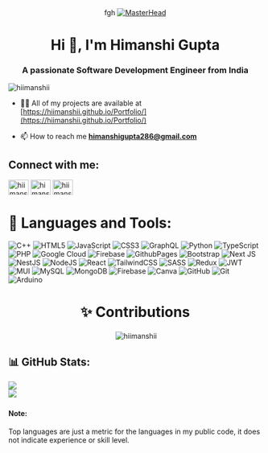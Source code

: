 <div align="center">
fgh
  <a href="https://hiimanshii.github.io/Portfolio/">
    <img src="https://camo.githubusercontent.com/f8561052d5519d5b219d3d02cdf56d0969d2cdab435e6739ba6b7cb26866f5fe/68747470733a2f2f6d69722d73332d63646e2d63662e626568616e63652e6e65742f70726f6a6563745f6d6f64756c65732f646973702f3630313031343131363737303437352e363036386265666634363430612e676966" alt="MasterHead" style="max-width:100%; width:auto; height:auto;">
  </a>
</div>

<h1 align="center">Hi 👋, I'm Himanshi Gupta</h1>

<h3 align="center">A passionate Software Development Engineer from India</h3>
<p align="left"> <img src="https://komarev.com/ghpvc/?username=hiimanshii&label=Profile%20views&color=0e75b6&style=flat" alt="hiimanshii" /> </p>

- 👨‍💻 All of my projects are available at [https://hiimanshii.github.io/Portfolio/](https://hiimanshii.github.io/Portfolio/)

- 📫 How to reach me **himanshigupta286@gmail.com**


## Connect with me:
<p align="left">
<a href="https://twitter.com/hiimanshii444" target="blank"><img align="center" src="https://raw.githubusercontent.com/rahuldkjain/github-profile-readme-generator/master/src/images/icons/Social/twitter.svg" alt="hiimanshii444" height="30" width="40" /></a>
<a href="https://linkedin.com/in/himanshi-gupta-" target="blank"><img align="center" src="https://raw.githubusercontent.com/rahuldkjain/github-profile-readme-generator/master/src/images/icons/Social/linked-in-alt.svg" alt="himanshi-gupta-" height="30" width="40" /></a>
<a href="https://instagram.com/hiimanshii._" target="blank"><img align="center" src="https://raw.githubusercontent.com/rahuldkjain/github-profile-readme-generator/master/src/images/icons/Social/instagram.svg" alt="hiimanshii._" height="30" width="40" /></a>
</p>

# 🚀 Languages and Tools:
![C++](https://img.shields.io/badge/c++-%2300599C.svg?style=for-the-badge&logo=c%2B%2B&logoColor=white) ![HTML5](https://img.shields.io/badge/html5-%23E34F26.svg?style=for-the-badge&logo=html5&logoColor=white) ![JavaScript](https://img.shields.io/badge/javascript-%23323330.svg?style=for-the-badge&logo=javascript&logoColor=%23F7DF1E) ![CSS3](https://img.shields.io/badge/css3-%231572B6.svg?style=for-the-badge&logo=css3&logoColor=white) ![GraphQL](https://img.shields.io/badge/-GraphQL-E10098?style=for-the-badge&logo=graphql&logoColor=white) ![Python](https://img.shields.io/badge/python-3670A0?style=for-the-badge&logo=python&logoColor=ffdd54) ![TypeScript](https://img.shields.io/badge/typescript-%23007ACC.svg?style=for-the-badge&logo=typescript&logoColor=white) ![PHP](https://img.shields.io/badge/php-%23777BB4.svg?style=for-the-badge&logo=php&logoColor=white) ![Google Cloud](https://img.shields.io/badge/GoogleCloud-%234285F4.svg?style=for-the-badge&logo=google-cloud&logoColor=white) ![Firebase](https://img.shields.io/badge/firebase-%23039BE5.svg?style=for-the-badge&logo=firebase) ![GithubPages](https://img.shields.io/badge/github%20pages-121013?style=for-the-badge&logo=github&logoColor=white) ![Bootstrap](https://img.shields.io/badge/bootstrap-%238511FA.svg?style=for-the-badge&logo=bootstrap&logoColor=white) ![Next JS](https://img.shields.io/badge/Next-black?style=for-the-badge&logo=next.js&logoColor=white) ![NestJS](https://img.shields.io/badge/nestjs-%23E0234E.svg?style=for-the-badge&logo=nestjs&logoColor=white) ![NodeJS](https://img.shields.io/badge/node.js-6DA55F?style=for-the-badge&logo=node.js&logoColor=white) ![React](https://img.shields.io/badge/react-%2320232a.svg?style=for-the-badge&logo=react&logoColor=%2361DAFB) ![TailwindCSS](https://img.shields.io/badge/tailwindcss-%2338B2AC.svg?style=for-the-badge&logo=tailwind-css&logoColor=white) ![SASS](https://img.shields.io/badge/SASS-hotpink.svg?style=for-the-badge&logo=SASS&logoColor=white) ![Redux](https://img.shields.io/badge/redux-%23593d88.svg?style=for-the-badge&logo=redux&logoColor=white) ![JWT](https://img.shields.io/badge/JWT-black?style=for-the-badge&logo=JSON%20web%20tokens) ![MUI](https://img.shields.io/badge/MUI-%230081CB.svg?style=for-the-badge&logo=mui&logoColor=white) ![MySQL](https://img.shields.io/badge/mysql-4479A1.svg?style=for-the-badge&logo=mysql&logoColor=white) ![MongoDB](https://img.shields.io/badge/MongoDB-%234ea94b.svg?style=for-the-badge&logo=mongodb&logoColor=white) ![Firebase](https://img.shields.io/badge/firebase-a08021?style=for-the-badge&logo=firebase&logoColor=ffcd34) ![Canva](https://img.shields.io/badge/Canva-%2300C4CC.svg?style=for-the-badge&logo=Canva&logoColor=white) ![GitHub](https://img.shields.io/badge/github-%23121011.svg?style=for-the-badge&logo=github&logoColor=white) ![Git](https://img.shields.io/badge/git-%23F05033.svg?style=for-the-badge&logo=git&logoColor=white) ![Arduino](https://img.shields.io/badge/-Arduino-00979D?style=for-the-badge&logo=Arduino&logoColor=white) 

<h1 align="center">✨ Contributions</h1>
<p align="center">&nbsp;<img align="center" src="https://github-readme-streak-stats.herokuapp.com/?user=hiimanshii&theme=neon&hide_border=true" alt="hiimanshii" /></p>


## 📊 GitHub Stats:
![](https://github-readme-stats.vercel.app/api?username=hiimanshii&theme=neon&hide_border=true&include_all_commits=true&count_private=false)<br/>
![](https://github-readme-stats.vercel.app/api/top-langs/?username=hiimanshii&theme=neon&hide_border=true&include_all_commits=true&count_private=false&layout=compact)

<h5><h4>Note:</h4>Top languages are just a metric for the languages in my public code, it does not indicate experience or skill level.</h5>

<!-- Proudly created with GPRM ( https://gprm.itsvg.in ) -->


